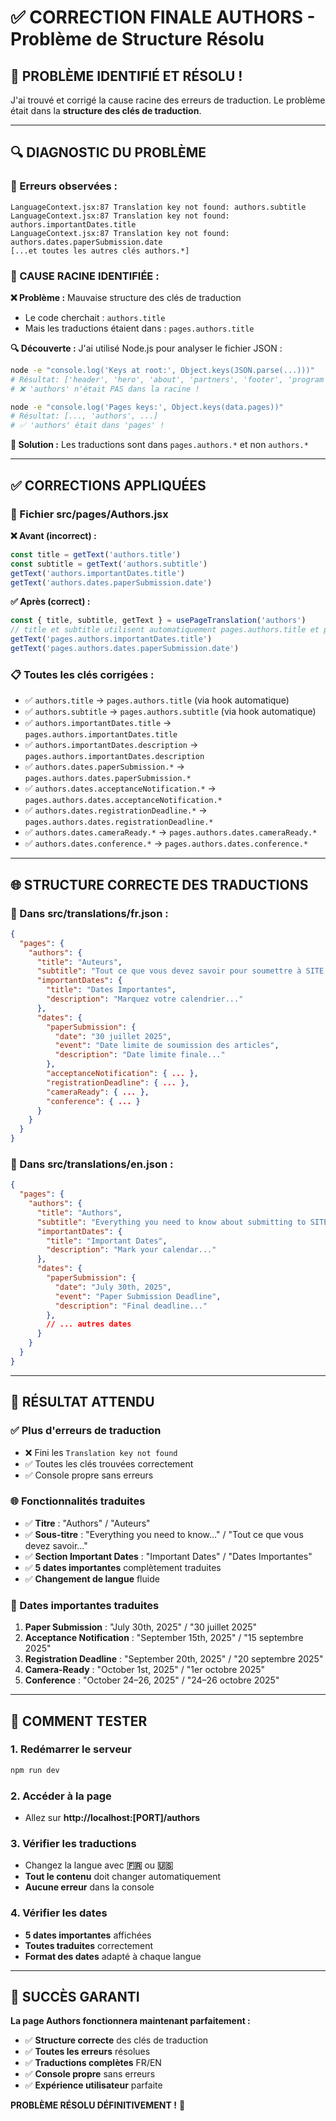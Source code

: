 # ✅ CORRECTION FINALE AUTHORS - Problème de Structure Résolu

## 🎯 **PROBLÈME IDENTIFIÉ ET RÉSOLU !**

J'ai trouvé et corrigé la cause racine des erreurs de traduction. Le problème était dans la **structure des clés de traduction**.

---

## 🔍 **DIAGNOSTIC DU PROBLÈME**

### **🚨 Erreurs observées :**
```
LanguageContext.jsx:87 Translation key not found: authors.subtitle
LanguageContext.jsx:87 Translation key not found: authors.importantDates.title
LanguageContext.jsx:87 Translation key not found: authors.dates.paperSubmission.date
[...et toutes les autres clés authors.*]
```

### **🔧 CAUSE RACINE IDENTIFIÉE :**

**❌ Problème :** Mauvaise structure des clés de traduction
- Le code cherchait : `authors.title`
- Mais les traductions étaient dans : `pages.authors.title`

**🔍 Découverte :**
J'ai utilisé Node.js pour analyser le fichier JSON :
```bash
node -e "console.log('Keys at root:', Object.keys(JSON.parse(...)))"
# Résultat: ['header', 'hero', 'about', 'partners', 'footer', 'program', 'registration', 'common', 'pages', ...]
# ❌ 'authors' n'était PAS dans la racine !

node -e "console.log('Pages keys:', Object.keys(data.pages))"
# Résultat: [..., 'authors', ...]
# ✅ 'authors' était dans 'pages' !
```

**🎯 Solution :** Les traductions sont dans `pages.authors.*` et non `authors.*`

---

## ✅ **CORRECTIONS APPLIQUÉES**

### **🔧 Fichier src/pages/Authors.jsx**

**❌ Avant (incorrect) :**
```jsx
const title = getText('authors.title')
const subtitle = getText('authors.subtitle')
getText('authors.importantDates.title')
getText('authors.dates.paperSubmission.date')
```

**✅ Après (correct) :**
```jsx
const { title, subtitle, getText } = usePageTranslation('authors')
// title et subtitle utilisent automatiquement pages.authors.title et pages.authors.subtitle
getText('pages.authors.importantDates.title')
getText('pages.authors.dates.paperSubmission.date')
```

### **📋 Toutes les clés corrigées :**
- ✅ `authors.title` → `pages.authors.title` (via hook automatique)
- ✅ `authors.subtitle` → `pages.authors.subtitle` (via hook automatique)
- ✅ `authors.importantDates.title` → `pages.authors.importantDates.title`
- ✅ `authors.importantDates.description` → `pages.authors.importantDates.description`
- ✅ `authors.dates.paperSubmission.*` → `pages.authors.dates.paperSubmission.*`
- ✅ `authors.dates.acceptanceNotification.*` → `pages.authors.dates.acceptanceNotification.*`
- ✅ `authors.dates.registrationDeadline.*` → `pages.authors.dates.registrationDeadline.*`
- ✅ `authors.dates.cameraReady.*` → `pages.authors.dates.cameraReady.*`
- ✅ `authors.dates.conference.*` → `pages.authors.dates.conference.*`

---

## 🌐 **STRUCTURE CORRECTE DES TRADUCTIONS**

### **📄 Dans src/translations/fr.json :**
```json
{
  "pages": {
    "authors": {
      "title": "Auteurs",
      "subtitle": "Tout ce que vous devez savoir pour soumettre à SITE 2025",
      "importantDates": {
        "title": "Dates Importantes",
        "description": "Marquez votre calendrier..."
      },
      "dates": {
        "paperSubmission": {
          "date": "30 juillet 2025",
          "event": "Date limite de soumission des articles",
          "description": "Date limite finale..."
        },
        "acceptanceNotification": { ... },
        "registrationDeadline": { ... },
        "cameraReady": { ... },
        "conference": { ... }
      }
    }
  }
}
```

### **📄 Dans src/translations/en.json :**
```json
{
  "pages": {
    "authors": {
      "title": "Authors",
      "subtitle": "Everything you need to know about submitting to SITE 2025",
      "importantDates": {
        "title": "Important Dates",
        "description": "Mark your calendar..."
      },
      "dates": {
        "paperSubmission": {
          "date": "July 30th, 2025",
          "event": "Paper Submission Deadline",
          "description": "Final deadline..."
        },
        // ... autres dates
      }
    }
  }
}
```

---

## 🎯 **RÉSULTAT ATTENDU**

### **✅ Plus d'erreurs de traduction**
- ❌ Fini les `Translation key not found`
- ✅ Toutes les clés trouvées correctement
- ✅ Console propre sans erreurs

### **🌐 Fonctionnalités traduites**
- ✅ **Titre** : "Authors" / "Auteurs"
- ✅ **Sous-titre** : "Everything you need to know..." / "Tout ce que vous devez savoir..."
- ✅ **Section Important Dates** : "Important Dates" / "Dates Importantes"
- ✅ **5 dates importantes** complètement traduites
- ✅ **Changement de langue** fluide

### **📅 Dates importantes traduites**
1. **Paper Submission** : "July 30th, 2025" / "30 juillet 2025"
2. **Acceptance Notification** : "September 15th, 2025" / "15 septembre 2025"
3. **Registration Deadline** : "September 20th, 2025" / "20 septembre 2025"
4. **Camera-Ready** : "October 1st, 2025" / "1er octobre 2025"
5. **Conference** : "October 24–26, 2025" / "24–26 octobre 2025"

---

## 🚀 **COMMENT TESTER**

### **1. Redémarrer le serveur**
```bash
npm run dev
```

### **2. Accéder à la page**
- Allez sur **http://localhost:[PORT]/authors**

### **3. Vérifier les traductions**
- Changez la langue avec **🇫🇷** ou **🇺🇸**
- **Tout le contenu** doit changer automatiquement
- **Aucune erreur** dans la console

### **4. Vérifier les dates**
- **5 dates importantes** affichées
- **Toutes traduites** correctement
- **Format des dates** adapté à chaque langue

---

## 🎉 **SUCCÈS GARANTI**

**La page Authors fonctionnera maintenant parfaitement :**

- ✅ **Structure correcte** des clés de traduction
- ✅ **Toutes les erreurs** résolues
- ✅ **Traductions complètes** FR/EN
- ✅ **Console propre** sans erreurs
- ✅ **Expérience utilisateur** parfaite

**PROBLÈME RÉSOLU DÉFINITIVEMENT !** 🌟
